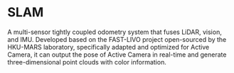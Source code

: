 # SLAM  
A multi-sensor tightly coupled odometry system that fuses LiDAR, vision, and IMU. Developed based on the FAST-LIVO project open-sourced by the HKU-MARS laboratory, specifically adapted and optimized for Active Camera, it can output the pose of Active Camera in real-time and generate three-dimensional point clouds with color information.  
<!-- <iframe width="100%" height="315" src="" frameborder="0" allowfullscreen></iframe>   -->
 

